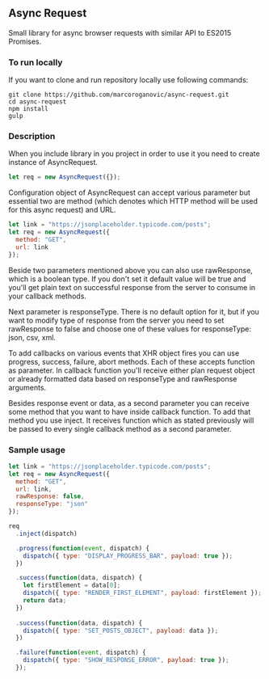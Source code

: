 ## Async Request
Small library for async browser requests with similar API to ES2015 Promises.

### To run locally
If you want to clone and run repository locally use following commands:

```
git clone https://github.com/marcoroganovic/async-request.git
cd async-request
npm install
gulp
```

### Description

When you include library in you project in order to use it you need to create instance of
AsyncRequest.

```javascript
let req = new AsyncRequest({});
```

Configuration object of AsyncRequest can accept various parameter but essential
two are method (which denotes which HTTP method will be used for this async
request) and URL.

```javascript
let link = "https://jsonplaceholder.typicode.com/posts";
let req = new AsyncRequest({
  method: "GET",
  url: link
});
```

Beside two parameters mentioned above you can also use rawResponse, which is a
boolean type. If you don't set it default value will be true and you'll get plain
text on successful response from the server to consume in your callback methods.

Next parameter is responseType. There is no default option for it, but if you
want to modify type of response from the server you need to set rawResponse to
false and choose one of these values for responseType: json, csv, xml.

To add callbacks on various events that XHR object fires you can use progress,
success, failure, abort methods. Each of these accepts function as parameter. In
callback function you'll receive either plan request object or already formatted
data based on responseType and rawResponse arguments.

Besides response event or data, as a second parameter you can receive some
method that you want to have inside callback function. To add that method you
use inject. It receives function which as stated previously will be passed to
every single callback method as a second parameter.

### Sample usage

```javascript
let link = "https://jsonplaceholder.typicode.com/posts";
let req = new AsyncRequest({
  method: "GET",
  url: link,
  rawResponse: false,
  responseType: "json"
});

req
  .inject(dispatch)

  .progress(function(event, dispatch) {
    dispatch({ type: "DISPLAY_PROGRESS_BAR", payload: true });
  })

  .success(function(data, dispatch) {
    let firstElement = data[0];
    dispatch({ type: "RENDER_FIRST_ELEMENT", payload: firstElement });
    return data;
  })
  
  .success(function(data, dispatch) {
    dispatch({ type: "SET_POSTS_OBJECT", payload: data });
  })

  .failure(function(event, dispatch) {
    dispatch({ type: "SHOW_RESPONSE_ERROR", payload: true });
  });
```
